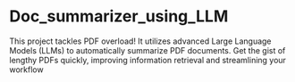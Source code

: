 # Doc_summarizer_using_LLM
This project tackles PDF overload! It utilizes advanced Large Language Models (LLMs) to automatically summarize PDF documents. Get the gist of lengthy PDFs quickly, improving information retrieval and streamlining your workflow
